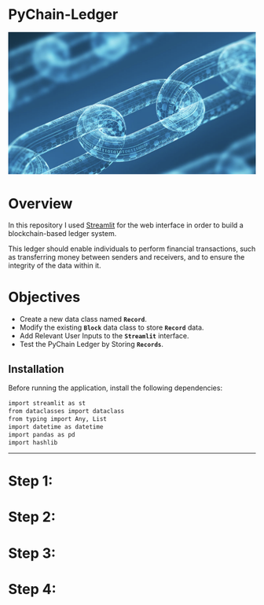 # PyChain-Ledger

![Display](Resources/Blockchain.png)

# Overview

In this repository I used [Streamlit](https://streamlit.io/) for the web interface in order to build a blockchain-based ledger system.

This ledger should enable individuals to perform financial transactions, such as transferring money between senders and receivers, and to ensure the integrity of the data within it.

# Objectives

* Create a new data class named **`Record`**.
* Modify the existing **`Block`** data class to store **`Record`** data.
* Add Relevant User Inputs to the **`Streamlit`** interface.
* Test the PyChain Ledger by Storing **`Records`**.

## Installation

Before running the application, install the following dependencies:

````
import streamlit as st
from dataclasses import dataclass
from typing import Any, List
import datetime as datetime
import pandas as pd
import hashlib
````

---

# Step 1:

# Step 2:

# Step 3:

# Step 4:
